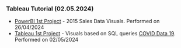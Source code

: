 ### Tableau Tutorial (02.05.2024)
* [PowerBI 1st Project](https://github.com/kkaripbayeva/DataAnalytics_Portfolio/blob/main/PowerBI_and_Tableau_Visuals/Sales%20and%20Marketing%20of%20Natura.pbix) - 2015 Sales Data Visuals. Performed on 26/04/2024
* [Tableau 1st Project](https://github.com/kkaripbayeva/DataAnalytics_Portfolio/blob/main/PowerBI_and_Tableau_Visuals/Covid19_TableauVisuals.pdf) - Visuals based on SQL queries [COVID Data 19](https://github.com/kkaripbayeva/DataAnalytics_Portfolio/blob/main/SQL_Projects_Portfolio/COVID19.sql). Performed on 02/05/2024
  
